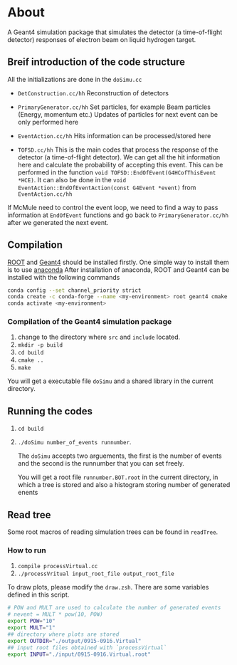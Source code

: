 # About
A Geant4 simulation package that simulates the detector (a time-of-flight detector) responses of electron beam on liquid hydrogen target.

## Breif introduction of the code structure
All the initializations are done in the `doSimu.cc`

- `DetConstruction.cc/hh`
Reconstruction of detectors

- `PrimaryGenerator.cc/hh`
Set particles, for example Beam particles (Energy, momentum etc.)
Updates of particles for next event can be only performed here

- `EventAction.cc/hh`
Hits information can be processed/stored here 

- `TOFSD.cc/hh`
This is the main codes that process the response of the detector (a time-of-flight detector).
We can get all the hit information here and calculate the probability of accepting this event. This can be performed in the function `void TOFSD::EndOfEvent(G4HCofThisEvent *HCE)`. 
It can also be done in the `void EventAction::EndOfEventAction(const G4Event *event)` from `EventAction.cc/hh`

If McMule need to control the event loop, we need to find a way to pass information at `EndOfEvent` functions and go back to `PrimaryGenerator.cc/hh` after we generated the next event.

## Compilation
[ROOT](https://root.cern.ch) and [Geant4](https://geant4.web.cern.ch) should be installed firstly.
One simple way to install them is to use [anaconda](https://www.anaconda.com/installation-success?source=installer)
After installation of anaconda, ROOT and Geant4 can be installed with the following commands
```bash
conda config --set channel_priority strict
conda create -c conda-forge --name <my-environment> root geant4 cmake
conda activate <my-environment>
```
### Compilation of the Geant4 simulation package
1. change to the directory where `src` and `include` located.
2. `mkdir -p build`
3. `cd build`
4. `cmake ..`
5. `make`

You will get a executable file `doSimu` and a shared library in the current directory.

## Running the codes
1. `cd build`
2. `./doSimu number_of_events runnumber`. 

    The `doSimu` accepts two arguements, the first is the number of events and the second is the runnumber that you can set freely.
    
    You will get a root file `runnumber.BOT.root` in the current directory, in which a tree is stored and also a histogram storing number of generated enents


## Read tree
Some root macros of reading simulation trees can be found in `readTree`.
### How to run
1. `compile processVirtual.cc`
2. `./processVritual input_root_file output_root_file`

To draw plots, please modify the `draw.zsh`. There are some variables defined in this script.
```bash
# POW and MULT are used to calculate the number of generated events 
# nevent = MULT * pow(10, POW)
export POW="10" 
export MULT="1"
## directory where plots are stored
export OUTDIR="./output/0915-0916.Virtual" 
## input root files obtained with `processVirtual`
export INPUT="./input/0915-0916.Virtual.root" 
```

